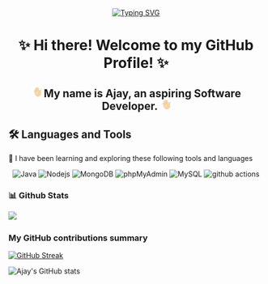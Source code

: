 <div align="center"> 
 <a href="https://git.io/typing-svg"><img src="https://readme-typing-svg.demolab.com?font=Fira+Code&size=41&pause=1000&color=ffffff&center=true&multiline=true&random=false&width=1000&lines=✨+Hi+there!+Welcome+to+my+GitHub+Profile!+✨;" alt="Typing SVG" /></a>
 

# ✨ Hi there! Welcome to my GitHub Profile! ✨
    
## <img src="./assets/waving-hand.webp" width="4%"> My name is Ajay, an aspiring Software Developer. <img src="./assets/waving-hand.webp" width="4%">
</div>

## 🛠 Languages and Tools
📖 I have been learning and exploring these following tools and languages

<div align="center">
    <img alt="Java" src="https://img.shields.io/badge/Java-007396?style=flat-square&logo=java&logoColor=white" />
    <img alt="Nodejs" src="https://img.shields.io/badge/-Nodejs-43853d?style=flat-square&logo=Node.js&logoColor=white" />
    <img alt="MongoDB" src="https://img.shields.io/badge/-MongoDB-13aa52?style=flat-square&logo=mongodb&logoColor=white" />
    <img alt="phpMyAdmin" src="https://img.shields.io/badge/-phpMyAdmin-6C78AF?style=flat-square&logo=phpmyadmin&logoColor=white" />
    <img alt="MySQL" src="https://img.shields.io/badge/-MySQL-4479A1?style=flat-square&logo=mysql&logoColor=white" />
    <img alt="github actions" src="https://img.shields.io/badge/-Github_Actions-2088FF?style=flat-square&logo=github-actions&logoColor=white" />


</div>

### 📊 Github Stats
 <img src="https://komarev.com/ghpvc/?username=ajay-lobo&style=for-the-badge" />
<h3>My GitHub contributions summary</h3>

[![GitHub Streak](https://github-readme-streak-stats.herokuapp.com?user=ajay-lobo&theme=dark&ring=FBA82C&fire=FBA82C&currStreakNum=FBA82C&currStreakLabel=FBA82C&hide_border=true)](https://git.io/streak-stats)

![Ajay's GitHub stats](https://github-readme-stats.vercel.app/api?username=ajay-lobo&hide_border=true&show_icons=true&bg_color=151515&title_color=FBA82C&icon_color=FBA82C&text_bold=false&text_color=9e9e9e)
<!--
**Ajay-Lobo/Ajay-Lobo** is a ✨ _special_ ✨ repository because its `README.md` (this file) appears on your GitHub profile.

Here are some ideas to get you started:

- 🔭 I’m currently working on ...
- 🌱 I’m currently learning ...
- 👯 I’m looking to collaborate on ...
- 🤔 I’m looking for help with ...
- 💬 Ask me about ...
- 📫 How to reach me: ...
- 😄 Pronouns: ...
- ⚡ Fun fact: ...
-->
